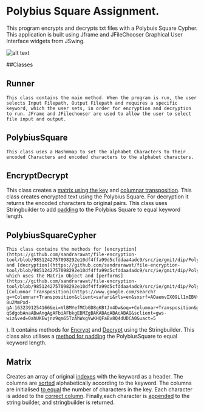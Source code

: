 
# Polybius Square Assignment.
This program encrypts and decrypts txt files with a Polybuis Square Cypher. This application is built using Jframe and JFileChooser Graphical User Interface widgets from JSwing.

![alt text](https://github.com/sandrarawat/file-encryption-tool/blob/master/fileencryptiontoolgif.gif "File Encryption Tool Gif")

##Classes

## Runner 
	This class contains the main method. When the program is run, the user selects Input Filepath, Output Filepath and requires a specific keyword, which the user sets, in order for encryption and decryption to run. JFrame and JFilechooser are used to allow the user to select file input and output.

## PolybiusSquare
	This class uses a Hashmmap to set the alphabet Characters to their encoded Characters and encoded characters to the alphabet characters.

## EncryptDecrypt
This class creates a [matrix using the key](https://github.com/sandrarawat/file-encryption-tool/blob/74dbc0d14c3ea038904a1b62e2671bbcd55add12/src/ie/gmit/dip/EncryptDecrypt.java#L13) and [columnar transposition](https://github.com/sandrarawat/file-encryption-tool/blob/74dbc0d14c3ea038904a1b62e2671bbcd55add12/src/ie/gmit/dip/EncryptDecrypt.java#L16). This class creates encrypted text using the Polybius Square. For decryption it returns the encoded characters to original pairs. This class uses Stringbuilder to add [padding](https://github.com/sandrarawat/file-encryption-tool/blob/74dbc0d14c3ea038904a1b62e2671bbcd55add12/src/ie/gmit/dip/EncryptDecrypt.java#L46) to the Polybius Square to equal keyword length.

## PolybiusSquareCypher
	This class contains the methods for [encryption](https://github.com/sandrarawat/file-encryption-tool/blob/9851242757098292e10df4ffa99d5cfddaa4adc9/src/ie/gmit/dip/PolybiusSquareCypher.java#L10) and [decryption](https://github.com/sandrarawat/file-encryption-tool/blob/9851242757098292e10df4ffa99d5cfddaa4adc9/src/ie/gmit/dip/PolybiusSquareCypher.java#L21) which uses the Matrix Object and [performs](https://github.com/sandrarawat/file-encryption-tool/blob/9851242757098292e10df4ffa99d5cfddaa4adc9/src/ie/gmit/dip/PolybiusSquareCypher.java#L18) [Columnar Transposition](https://www.google.com/search?q=+Columnar+Transposition&client=safari&rls=en&sxsrf=AOaemvIX09Ll1mEBVm2QOf-Bu2MmPxd-gA:1632391254166&ei=VlBMYefMCbGD8gKBtJn4Dw&oq=+Columnar+Transposition&gs_lcp=Cgdnd3Mtd2l6EAMyBQgAEIAEMgUIABCABDIFCAAQgAQyBQgAEIAEMgUIABCABDIFCAAQgAQyBQgAEIAEMgUIABCABDIFCAAQgAQyBQgAEIAESgQIQRgAUL6pJ1i-qSdgobAnaABwAngAgAFbiAFbkgEBMZgBAKABAqABAcABAQ&sclient=gws-wiz&ved=0ahUKEwjnz9qm65TzAhWxgVwKHQFaBv8Q4dUDCA0&uact=5
). It contains methods for [Encrypt](https://github.com/sandrarawat/file-encryption-tool/blob/9851242757098292e10df4ffa99d5cfddaa4adc9/src/ie/gmit/dip/PolybiusSquareCypher.java#L29) and [Decrypt](https://github.com/sandrarawat/file-encryption-tool/blob/9851242757098292e10df4ffa99d5cfddaa4adc9/src/ie/gmit/dip/PolybiusSquareCypher.java#L38) using the Stringbuilder. This class also utilises a [method for padding](https://github.com/sandrarawat/file-encryption-tool/blob/9851242757098292e10df4ffa99d5cfddaa4adc9/src/ie/gmit/dip/PolybiusSquareCypher.java#L49) the PolybiusSquare to equal keyword length. 


## Matrix 
Creates an array of original [indexes](https://github.com/sandrarawat/file-encryption-tool/blob/ee7ba404000cd78aa1260469b8cd06a4407a72d1/src/ie/gmit/dip/Matrix.java#L13) with the keyword as a header. The columns are [sorted](https://github.com/sandrarawat/file-encryption-tool/blob/ee7ba404000cd78aa1260469b8cd06a4407a72d1/src/ie/gmit/dip/Matrix.java#L19) alphabetically according to the keyword. The columns are initialised [to equal](https://github.com/sandrarawat/file-encryption-tool/blob/ee7ba404000cd78aa1260469b8cd06a4407a72d1/src/ie/gmit/dip/Matrix.java#L33) the number of characters in the key. Each character is added to the [correct column](https://github.com/sandrarawat/file-encryption-tool/blob/ee7ba404000cd78aa1260469b8cd06a4407a72d1/src/ie/gmit/dip/Matrix.java#L38). Finally,each character is [appended](https://github.com/sandrarawat/file-encryption-tool/blob/ee7ba404000cd78aa1260469b8cd06a4407a72d1/src/ie/gmit/dip/Matrix.java#L50) to the string builder, and stringbuilder is returned.
	

